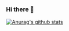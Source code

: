 ### Hi there 👋
[![Anurag's github stats](https://github-readme-stats.vercel.app/api?username=Roker-yuan&show_icons=true&theme=merko)](https://github.com/anuraghazra/github-readme-stats)




<!--
**Roker-yuan/Roker-yuan** is a ✨ _special_ ✨ repository because its `README.md` (this file) appears on your GitHub profile.

Here are some ideas to get you started:

- 🔭 I’m currently working on ...
- 🌱 I’m currently learning ...
- 👯 I’m looking to collaborate on ...
- 🤔 I’m looking for help with ...
- 💬 Ask me about ...
- 📫 How to reach me: ...
- 😄 Pronouns: ...
- ⚡ Fun fact: ...
-->
